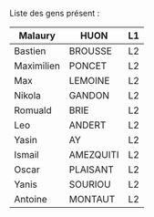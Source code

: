 Liste des gens présent : 

| Malaury     |  HUON      | L1 |
|-------------|------------|----|
| Bastien     |  BROUSSE   | L2 |
| Maximilien  |  PONCET    | L2 |
| Max         |  LEMOINE   | L2 |
| Nikola      |  GANDON    | L2 |
| Romuald     |  BRIE      | L2 |
| Leo         |  ANDERT    | L2 |
| Yasin       |  AY        | L2 |
| Ismail      |  AMEZQUITI | L2 |
| Oscar       |  PLAISANT  | L2 |
| Yanis       |  SOURIOU   | L2 |
| Antoine     |  MONTAUT   | L2 |

